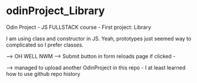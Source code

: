 # odinProject_Library
Odin Project - JS FULLSTACK course - First project: Library

I am using class and constructor in JS.
Yeah, prototypes just seemed way to complicated so I prefer classes.

--> OH WELL NWM
--> Submit button in form reloads page if clicked - <form onsubmit='return false'>

--> managed to upload another OdinProject in this repo - I at least learned how to use github repo history